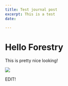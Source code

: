 ```yaml
---
title: Test journal post
excerpt: This is a test
date: 

---
```

# Hello Forestry

This is pretty nice looking!

![](/upload/logo.svg)

EDIT!